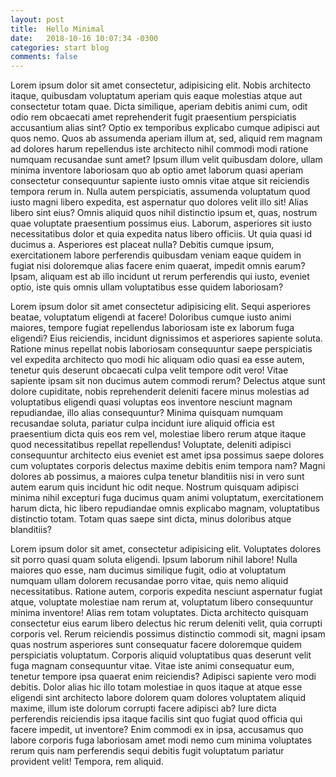 ```yaml
---
layout: post
title:  Hello Minimal
date:   2018-10-16 10:07:34 -0300
categories: start blog
comments: false
---
```

Lorem ipsum dolor sit amet consectetur, adipisicing elit. Nobis architecto itaque, quibusdam voluptatum aperiam quis eaque molestias atque aut consectetur totam quae. Dicta similique, aperiam debitis animi cum, odit odio rem obcaecati amet reprehenderit fugit praesentium perspiciatis accusantium alias sint? Optio ex temporibus explicabo cumque adipisci aut quos nemo. Quos ab assumenda aperiam illum at, sed, aliquid rem magnam ad dolores harum repellendus iste architecto nihil commodi modi ratione numquam recusandae sunt amet? Ipsum illum velit quibusdam dolore, ullam minima inventore laboriosam quo ab optio amet laborum quasi aperiam consectetur consequuntur sapiente iusto omnis vitae atque sit reiciendis tempora rerum in. Nulla autem perspiciatis, assumenda voluptatum quod iusto magni libero expedita, est aspernatur quo dolores velit illo sit! Alias libero sint eius? Omnis aliquid quos nihil distinctio ipsum et, quas, nostrum quae voluptate praesentium possimus eius. Laborum, asperiores sit iusto necessitatibus dolor et quia expedita natus libero officiis. Ut quia quasi id ducimus a. Asperiores est placeat nulla? Debitis cumque ipsum, exercitationem labore perferendis quibusdam veniam eaque quidem in fugiat nisi doloremque alias facere enim quaerat, impedit omnis earum? Ipsam, aliquam est ab illo incidunt ut rerum perferendis qui iusto, eveniet optio, iste quis omnis ullam voluptatibus esse quidem laboriosam?

Lorem ipsum dolor sit amet consectetur adipisicing elit. Sequi asperiores beatae, voluptatum eligendi at facere! Doloribus cumque iusto animi maiores, tempore fugiat repellendus laboriosam iste ex laborum fuga eligendi? Eius reiciendis, incidunt dignissimos et asperiores sapiente soluta. Ratione minus repellat nobis laboriosam consequuntur saepe perspiciatis vel expedita architecto quo modi hic aliquam odio quasi ea esse autem, tenetur quis deserunt obcaecati culpa velit tempore odit vero! Vitae sapiente ipsam sit non ducimus autem commodi rerum? Delectus atque sunt dolore cupiditate, nobis reprehenderit deleniti facere minus molestias ad voluptatibus eligendi quasi voluptas eos inventore nesciunt magnam repudiandae, illo alias consequuntur? Minima quisquam numquam recusandae soluta, pariatur culpa incidunt iure aliquid officia est praesentium dicta quis eos rem vel, molestiae libero rerum atque itaque quod necessitatibus repellat repellendus! Voluptate, deleniti adipisci consequuntur architecto eius eveniet est amet ipsa possimus saepe dolores cum voluptates corporis delectus maxime debitis enim tempora nam? Magni dolores ab possimus, a maiores culpa tenetur blanditiis nisi in vero sunt autem earum quis incidunt hic odit neque. Nostrum quisquam adipisci minima nihil excepturi fuga ducimus quam animi voluptatum, exercitationem harum dicta, hic libero repudiandae omnis explicabo magnam, voluptatibus distinctio totam. Totam quas saepe sint dicta, minus doloribus atque blanditiis?

Lorem ipsum dolor sit amet, consectetur adipisicing elit. Voluptates dolores sit porro quasi quam soluta eligendi. Ipsum laborum nihil labore! Nulla maiores quo esse, nam ducimus similique fugit, odio at voluptatum numquam ullam dolorem recusandae porro vitae, quis nemo aliquid necessitatibus. Ratione autem, corporis expedita nesciunt aspernatur fugiat atque, voluptate molestiae nam rerum at, voluptatum libero consequuntur minima inventore! Alias rem totam voluptates. Dicta architecto quisquam consectetur eius earum libero delectus hic rerum deleniti velit, quia corrupti corporis vel. Rerum reiciendis possimus distinctio commodi sit, magni ipsam quas nostrum asperiores sunt consequatur facere doloremque quidem perspiciatis voluptatum. Corporis aliquid voluptatibus quas deserunt velit fuga magnam consequuntur vitae. Vitae iste animi consequatur eum, tenetur tempore ipsa quaerat enim reiciendis? Adipisci sapiente vero modi debitis. Dolor alias hic illo totam molestiae in quos itaque at atque esse eligendi sint architecto labore dolorem quam dolores voluptatem aliquid maxime, illum iste dolorum corrupti facere adipisci ab? Iure dicta perferendis reiciendis ipsa itaque facilis sint quo fugiat quod officia qui facere impedit, ut inventore? Enim commodi ex in ipsa, accusamus quo labore corporis fuga laboriosam amet modi nemo cum minima voluptates rerum quis nam perferendis sequi debitis fugit voluptatum pariatur provident velit! Tempora, rem aliquid.
